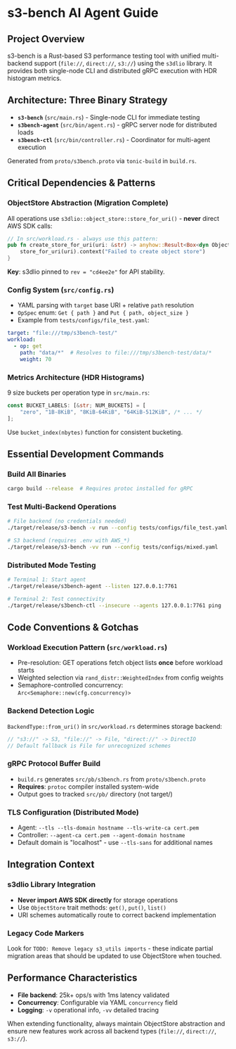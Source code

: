 # s3-bench AI Agent Guide

## Project Overview
s3-bench is a Rust-based S3 performance testing tool with unified multi-backend support (`file://`, `direct://`, `s3://`) using the `s3dlio` library. It provides both single-node CLI and distributed gRPC execution with HDR histogram metrics.

## Architecture: Three Binary Strategy
- **`s3-bench`** (`src/main.rs`) - Single-node CLI for immediate testing
- **`s3bench-agent`** (`src/bin/agent.rs`) - gRPC server node for distributed loads
- **`s3bench-ctl`** (`src/bin/controller.rs`) - Coordinator for multi-agent execution

Generated from `proto/s3bench.proto` via `tonic-build` in `build.rs`.

## Critical Dependencies & Patterns

### ObjectStore Abstraction (Migration Complete)
All operations use `s3dlio::object_store::store_for_uri()` - **never** direct AWS SDK calls:
```rust
// In src/workload.rs - always use this pattern:
pub fn create_store_for_uri(uri: &str) -> anyhow::Result<Box<dyn ObjectStore>> {
    store_for_uri(uri).context("Failed to create object store")
}
```
**Key**: s3dlio pinned to `rev = "cd4ee2e"` for API stability.

### Config System (`src/config.rs`)
- YAML parsing with `target` base URI + relative `path` resolution
- `OpSpec` enum: `Get { path }` and `Put { path, object_size }`
- Example from `tests/configs/file_test.yaml`:
```yaml
target: "file:///tmp/s3bench-test/"
workload:
  - op: get
    path: "data/*"  # Resolves to file:///tmp/s3bench-test/data/*
    weight: 70
```

### Metrics Architecture (HDR Histograms)
9 size buckets per operation type in `src/main.rs`:
```rust
const BUCKET_LABELS: [&str; NUM_BUCKETS] = [
    "zero", "1B-8KiB", "8KiB-64KiB", "64KiB-512KiB", /* ... */
];
```
Use `bucket_index(nbytes)` function for consistent bucketing.

## Essential Development Commands

### Build All Binaries
```bash
cargo build --release  # Requires protoc installed for gRPC
```

### Test Multi-Backend Operations
```bash
# File backend (no credentials needed)
./target/release/s3-bench -v run --config tests/configs/file_test.yaml

# S3 backend (requires .env with AWS_*)
./target/release/s3-bench -vv run --config tests/configs/mixed.yaml
```

### Distributed Mode Testing
```bash
# Terminal 1: Start agent
./target/release/s3bench-agent --listen 127.0.0.1:7761

# Terminal 2: Test connectivity
./target/release/s3bench-ctl --insecure --agents 127.0.0.1:7761 ping
```

## Code Conventions & Gotchas

### Workload Execution Pattern (`src/workload.rs`)
- Pre-resolution: GET operations fetch object lists **once** before workload starts
- Weighted selection via `rand_distr::WeightedIndex` from config weights
- Semaphore-controlled concurrency: `Arc<Semaphore::new(cfg.concurrency)>`

### Backend Detection Logic
`BackendType::from_uri()` in `src/workload.rs` determines storage backend:
```rust
// "s3://" -> S3, "file://" -> File, "direct://" -> DirectIO
// Default fallback is File for unrecognized schemes
```

### gRPC Protocol Buffer Build
- `build.rs` generates `src/pb/s3bench.rs` from `proto/s3bench.proto`
- **Requires**: `protoc` compiler installed system-wide
- Output goes to tracked `src/pb/` directory (not target/)

### TLS Configuration (Distributed Mode)
- Agent: `--tls --tls-domain hostname --tls-write-ca cert.pem`
- Controller: `--agent-ca cert.pem --agent-domain hostname`
- Default domain is "localhost" - use `--tls-sans` for additional names

## Integration Context

### s3dlio Library Integration
- **Never import AWS SDK directly** for storage operations
- Use `ObjectStore` trait methods: `get()`, `put()`, `list()`
- URI schemes automatically route to correct backend implementation

### Legacy Code Markers
Look for `TODO: Remove legacy s3_utils imports` - these indicate partial migration areas that should be updated to use ObjectStore when touched.

## Performance Characteristics
- **File backend**: 25k+ ops/s with 1ms latency validated
- **Concurrency**: Configurable via YAML `concurrency` field
- **Logging**: `-v` operational info, `-vv` detailed tracing

When extending functionality, always maintain ObjectStore abstraction and ensure new features work across all backend types (`file://`, `direct://`, `s3://`).